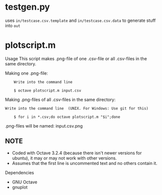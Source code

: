 testgen.py
==========

uses `in/testcase.csv.template` and `in/testcase.csv.data` to generate stuff into `out`

plotscript.m
============

Usage
This script makes .png-file of one .csv-file or all .csv-files in the same directory. 

Making one .png-file:

        Write into the command line

		$ octave plotscript.m input.csv

Making .png-files of all .csv-files in the same directory:
	
	Write into the command line  (UNIX. For Windows: Use git for this) 
		
		$ for i in *.csv;do octave plotscript.m "$i";done

.png-files will be named: input.csv.png

NOTE
------
* Coded with Octave 3.2.4 (because there isn't newer versions for ubuntu), it may 
or may not work with other versions. 
* Assumes that the first line is uncommented text and no others contain it.

Dependencies
* GNU Octave
* gnuplot
